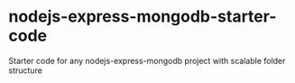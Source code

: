 # nodejs-express-mongodb-starter-code
Starter code for any nodejs-express-mongodb  project with scalable folder structure
